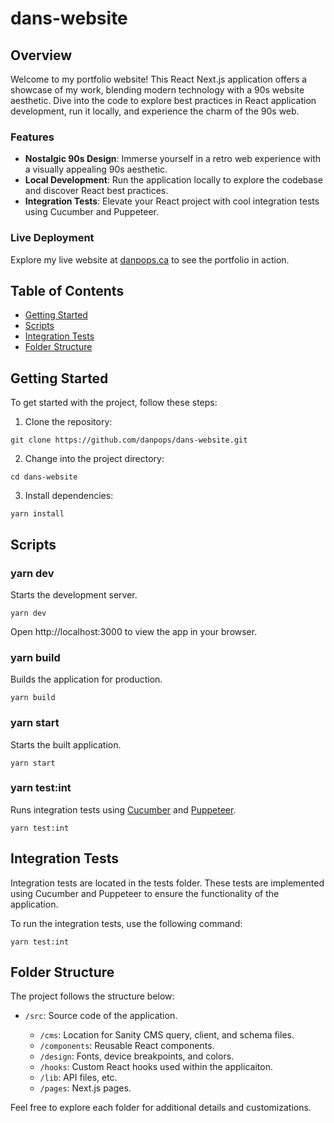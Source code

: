 # dans-website

## Overview

Welcome to my portfolio website! This React Next.js application offers a showcase of my work, blending modern technology with a 90s website aesthetic. Dive into the code to explore best practices in React application development, run it locally, and experience the charm of the 90s web.

### Features

- **Nostalgic 90s Design**: Immerse yourself in a retro web experience with a visually appealing 90s aesthetic.
- **Local Development**: Run the application locally to explore the codebase and discover React best practices.
- **Integration Tests**: Elevate your React project with cool integration tests using Cucumber and Puppeteer.

### Live Deployment

Explore my live website at [danpops.ca](https://danpops.ca) to see the portfolio in action.

## Table of Contents

- [Getting Started](#getting-started)
- [Scripts](#scripts)
- [Integration Tests](#integration-tests)
- [Folder Structure](#folder-structure)

## Getting Started

To get started with the project, follow these steps:

1. Clone the repository:

```
git clone https://github.com/danpops/dans-website.git
```

2. Change into the project directory:

```
cd dans-website
```

3. Install dependencies:

```
yarn install
```

## Scripts

### yarn dev

Starts the development server.

```
yarn dev
```

Open http://localhost:3000 to view the app in your browser.

### yarn build

Builds the application for production.

```
yarn build
```

### yarn start

Starts the built application.

```
yarn start
```

### yarn test:int

Runs integration tests using [Cucumber](https://cucumber.io/) and [Puppeteer](https://pptr.dev/).

```
yarn test:int
```

## Integration Tests

Integration tests are located in the tests folder. These tests are implemented using Cucumber and Puppeteer to ensure the functionality of the application.

To run the integration tests, use the following command:

```
yarn test:int
```

## Folder Structure

The project follows the structure below:

- `/src`: Source code of the application.

  - `/cms`: Location for Sanity CMS query, client, and schema files.
  - `/components`: Reusable React components.
  - `/design`: Fonts, device breakpoints, and colors.
  - `/hooks`: Custom React hooks used within the applicaiton.
  - `/lib`: API files, etc.
  - `/pages`: Next.js pages.

Feel free to explore each folder for additional details and customizations.

